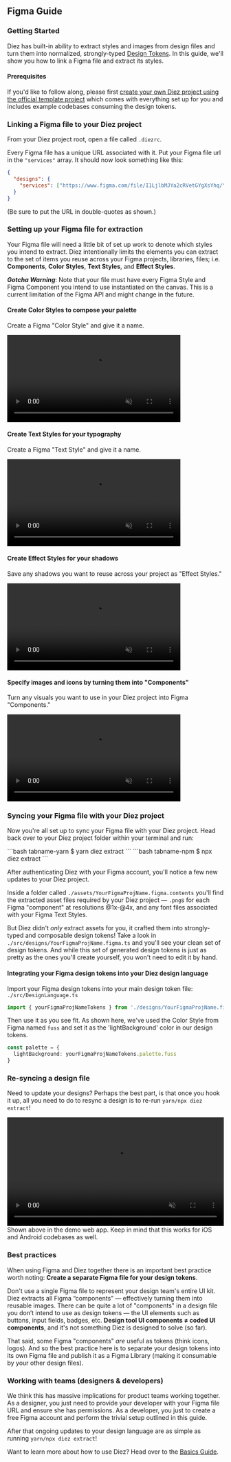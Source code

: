 ## Figma Guide

### Getting Started

Diez has built-in ability to extract styles and images from design files and turn them into normalized, strongly-typed [Design Tokens](/glossary/#tokens). In this guide, we'll show you how to link a Figma file and extract its styles.

#### Prerequisites

If you'd like to follow along, please first [create your own Diez project using the official template project](/getting-started/#set-up) which comes with everything set up for you and includes example codebases consuming the design tokens.

### Linking a Figma file to your Diez project
From your Diez project root, open a file called `.diezrc`.

Every Figma file has a unique URL associated with it. Put your Figma file url in the `"services"` array. It should now look something like this:

```json
{
  "designs": {
    "services": ["https://www.figma.com/file/I1LjlbMJYa2cRVetGYgXsYhq/YourFigmaProjName?node-id=0%3A1"]
  }
}
```

<div class="note">(Be sure to put the URL in double-quotes as shown.)</div>

### Setting up your Figma file for extraction
Your Figma file will need a little bit of set up work to denote which styles you intend to extract. Diez intentionally limits the elements you can extract to the set of items you reuse across your Figma projects, libraries, files; i.e. **Components**, **Color Styles**, **Text Styles**, and **Effect Styles**.

<div class="aside"><i><strong>Gotcha Warning</strong></i>: Note that your file must have every Figma Style and Figma Component you intend to use instantiated on the canvas. This is a current limitation of the Figma API and might change in the future.</div>

#### Create Color Styles to compose your palette
Create a Figma "Color Style" and give it a name.

<video width="80%" autoplay loop muted playsinline>
    <source src="@theme/assets/vids/color-style.mp4" type="video/mp4">
</video>

#### Create Text Styles for your typography
Create a Figma "Text Style" and give it a name.

<video width="80%" autoplay loop muted playsinline>
    <source src="@theme/assets/vids/text-style.mp4" type="video/mp4">
</video>

#### Create Effect Styles for your shadows
Save any shadows you want to reuse across your project as "Effect Styles."

<video width="80%" autoplay loop muted playsinline>
    <source src="@theme/assets/vids/fig-shadow.mp4" type="video/mp4">
</video>

#### Specify images and icons by turning them into "Components"
Turn any visuals you want to use in your Diez project into Figma "Components."

<video width="80%" autoplay loop muted playsinline>
    <source src="@theme/assets/vids/images.mp4" type="video/mp4">
</video>

### Syncing your Figma file with your Diez project
Now you're all set up to sync your Figma file with your Diez project. Head back over to your Diez project folder within your terminal and run:

<CodeTabs>
```bash tabname-yarn
$ yarn diez extract
```
```bash tabname-npm
$ npx diez extract
```
</CodeTabs>

After authenticating Diez with your Figma account, you'll notice a few new updates to your Diez project.

Inside a folder called `./assets/YourFigmaProjName.figma.contents` you'll find the extracted asset files required by your Diez project — `.png`s for each Figma "component" at resolutions @1x-@4x, and any font files associated with your Figma Text Styles.

But Diez didn't _only_ extract assets for you, it crafted them into strongly-typed and composable design tokens! Take a look in `./src/designs/YourFigmaProjName.figma.ts` and you'll see your clean set of design tokens. And while this set of generated design tokens is just as pretty as the ones you'll create yourself, you won't need to edit it by hand.

#### Integrating your Figma design tokens into your Diez design language

Import your Figma design tokens into your main design token file: `./src/DesignLanguage.ts`

```typescript
import { yourFigmaProjNameTokens } from './designs/YourFigmaProjName.figma';
```

Then use it as you see fit. As shown here, we've used the Color Style from Figma named `fuss` and set it as the 'lightBackground' color in our design tokens.

```typescript
const palette = {
  lightBackground: yourFigmaProjNameTokens.palette.fuss
}
```

### Re-syncing a design file

Need to update your designs? Perhaps the best part, is that once you hook it up, all you need to do to resync a design is to re-run `yarn/npx diez extract`!

<video width="100%" autoplay loop muted playsinline>
    <source src="@theme/assets/vids/figma-short.mp4" type="video/mp4">
</video>
<div class="note">Shown above in the demo web app. Keep in mind that this works for iOS and Android codebases as well.</div>

### Best practices
When using Figma and Diez together there is an important best practice worth noting: **Create a separate Figma file for your design tokens**.

Don't use a single Figma file to represent your design team's entire UI kit. Diez extracts all Figma “components” — effectively turning them into reusable images. There can be quite a lot of "components" in a design file you don’t intend to use as design tokens — the UI elements such as buttons, input fields, badges, etc. **Design tool UI components ≠ coded UI components**, and it's not something Diez is designed to solve (so far).

That said, some Figma "components" _are_ useful as tokens (think icons, logos). And so the best practice here is to separate your design tokens into its own Figma file and publish it as a Figma Library (making it consumable by your other design files).

### Working with teams (designers & developers)

We think this has massive implications for product teams working together. As a designer, you just need to provide your developer with your Figma file URL and ensure she has permissions. As a developer, you just to create a free Figma account and perform the trivial setup outlined in this guide.

After that ongoing updates to your design language are as simple as running `yarn/npx diez extract`!

Want to learn more about how to use Diez? Head over to the [Basics Guide](/getting-started/the-basics).
